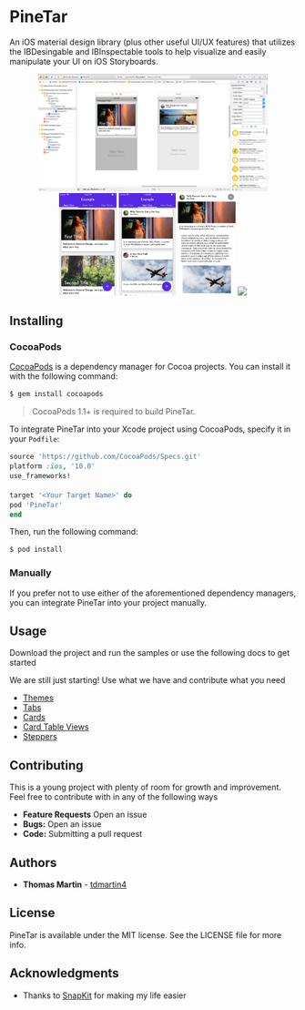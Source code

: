 #  PineTar

An iOS material design library (plus other useful UI/UX features) that utilizes the IBDesingable and IBInspectable tools to help visualize and easily manipulate your UI on iOS Storyboards.

<div align="center">
<img src="./Documentation/Screenshots/ss1.png" width="80%"/> 
</div>

<div align="center">
<img src="./Documentation/Screenshots/ss2.png" width="20%"/> 
<img src="./Documentation/Screenshots/ss3.png" width="20%"/> 
<img src="./Documentation/Screenshots/ss4.png" width="20%"/> 
<img src='https://gfycat.com/ifr/FlashyLeadingCattle' width="20%"></img>
</div>

## Installing

### CocoaPods

[CocoaPods](http://cocoapods.org) is a dependency manager for Cocoa projects. You can install it with the following command:

```bash
$ gem install cocoapods
```

> CocoaPods 1.1+ is required to build PineTar.

To integrate PineTar into your Xcode project using CocoaPods, specify it in your `Podfile`:

```ruby
source 'https://github.com/CocoaPods/Specs.git'
platform :ios, '10.0'
use_frameworks!

target '<Your Target Name>' do
pod 'PineTar'
end
```

Then, run the following command:

```bash
$ pod install
```

### Manually
If you prefer not to use either of the aforementioned dependency managers, you can integrate PineTar into your project manually.

## Usage
Download the project and run the samples or use the following docs to get started

We are still just starting! Use what we have and contribute what you need
* [Themes](https://github.com/diamondkinetics/PineTar/blob/master/Documentation/Themes.md)
* [Tabs](https://github.com/diamondkinetics/PineTar/blob/master/Documentation/Tabs.md)
* [Cards](https://github.com/diamondkinetics/PineTar/blob/master/Documentation/Cards.md)
* [Card Table Views](https://github.com/diamondkinetics/PineTar/blob/master/Documentation/CardTableViews.md)
* [Steppers](https://github.com/diamondkinetics/PineTar/blob/master/Documentation/Steppers.md)

## Contributing

This is a young project with plenty of room for growth and improvement. Feel free to contribute with in any of the following ways
* **Feature Requests** Open an issue
* **Bugs:** Open an issue
* **Code:** Submitting a pull request

## Authors

* **Thomas Martin** - [tdmartin4](https://github.com/tdmartin4)

## License

PineTar is available under the MIT license. See the LICENSE file for more info.

## Acknowledgments

* Thanks to [SnapKit](https://github.com/SnapKit/SnapKit) for making my life easier
